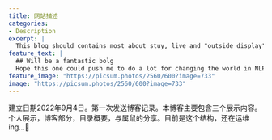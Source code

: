 ```yaml
---
title: 网站描述
categories:
- Description
excerpt: |
  This blog should contains most about stuy, live and "outside display"
feature_text: |
  ## Will be a fantastic bolg 
  Hope this one could push me to do a lot for changing the world in NLP/ML.
feature_image: "https://picsum.photos/2560/600?image=733"
image: "https://picsum.photos/2560/600?image=733"
---
```


建立日期2022年9月4日。第一次发送博客记录。本博客主要包含三个展示内容。个人展示，博客部分，目录概要，与属鼠的分享。目前是这个结构，还在运维ing...🙌
